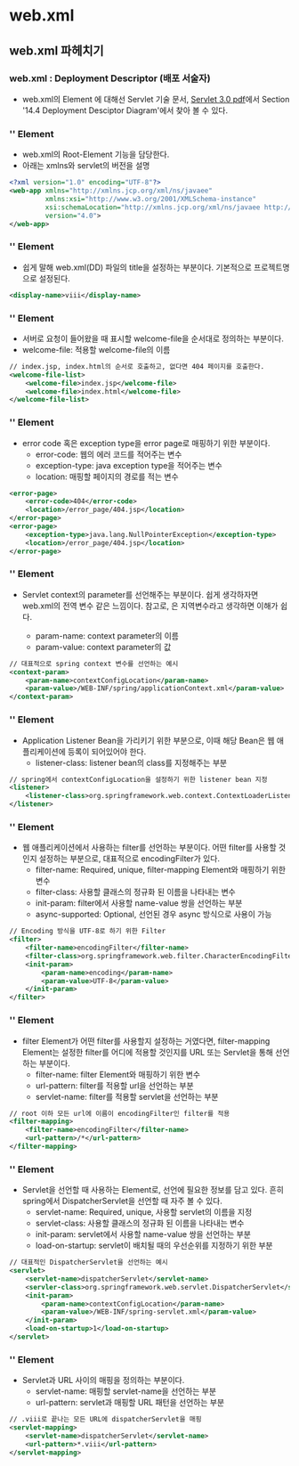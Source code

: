 # web.xml

## web.xml 파헤치기

### web.xml : Deployment Descriptor (배포 서술자)

- web.xml의 Element 에 대해선 Servlet 기술 문서, [Servlet 3.0 pdf](https://download.oracle.com/otn-pub/jcp/servlet-3.0-fr-oth-JSpec/servlet-3_0-final-spec.pdf?AuthParam=1615731368_4a1b47cfffc14a777eaf558973b1112d)에서 Section '14.4 Deployment Desciptor Diagram'에서 찾아 볼 수 있다.

### '<web-app>' Element

- web.xml의 Root-Element 기능을 담당한다.
- 아래는 xmlns와 servlet의 버전을 설명

```xml
<?xml version="1.0" encoding="UTF-8"?>
<web-app xmlns="http://xmlns.jcp.org/xml/ns/javaee"
         xmlns:xsi="http://www.w3.org/2001/XMLSchema-instance"
         xsi:schemaLocation="http://xmlns.jcp.org/xml/ns/javaee http://xmlns.jcp.org/xml/ns/javaee/web-app_4_0.xsd"
         version="4.0">
</web-app>
```

### '<dispaly-name>' Element 

- 쉽게 말해 web.xml(DD) 파일의 title을 설정하는 부분이다.
  기본적으로 프로젝트명으로 설정된다.

```xml
<display-name>viii</display-name>
```

### '<welcome-file-list>' Element

- 서버로 요청이 들어왔을 때 표시할 welcome-file을 순서대로 정의하는 부분이다.
- welcome-file: 적용할 welcome-file의 이름

```xml
// index.jsp, index.html의 순서로 호출하고, 없다면 404 페이지를 호출한다.
<welcome-file-list>
    <welcome-file>index.jsp</welcome-file>
    <welcome-file>index.html</welcome-file>
</welcome-file-list>

```

### '<error-page>' Element

- error code 혹은 exception type을 error page로 매핑하기 위한 부분이다.
  - error-code: 웹의 에러 코드를 적어주는 변수
  - exception-type: java exception type을 적어주는 변수
  - location: 매핑할 페이지의 경로를 적는 변수

``` xml
<error-page>
    <error-code>404</error-code>
    <location>/error_page/404.jsp</location>
</error-page>
<error-page>
    <exception-type>java.lang.NullPointerException</exception-type>
    <location>/error_page/404.jsp</location>
</error-page>
```

### '<context-param>' Element

- Servlet context의 parameter를 선언해주는 부분이다.
  쉽게 생각하자면 web.xml의 전역 변수 같은 느낌이다.
  참고로, <init-param>은 지역변수라고 생각하면 이해가 쉽다.
  - param-name: context parameter의 이름
  - param-value: context parameter의 값

``` xml
// 대표적으로 spring context 변수를 선언하는 예시
<context-param>
	<param-name>contextConfigLocation</param-name>
	<param-value>/WEB-INF/spring/applicationContext.xml</param-value>
</context-param>
```

### '<listener>' Element

- Application Listener Bean을 가리키기 위한 부분으로,
  이때 해당 Bean은 웹 애플리케이션에 등록이 되어있어야 한다.
  - listener-class: listener bean의 class를 지정해주는 부분

``` xml
// spring에서 contextConfigLocation을 설정하기 위한 listener bean 지정
<listener>
    <listener-class>org.springframework.web.context.ContextLoaderListener</listener-class>
</listener>

```

### '<filter>' Element

- 웹 애플리케이션에서 사용하는 filter를 선언하는 부분이다.
  어떤 filter를 사용할 것인지 설정하는 부분으로, 대표적으로 encodingFilter가 있다.
  - filter-name: Required, unique, filter-mapping Element와 매핑하기 위한 변수
  - filter-class: 사용할 클래스의 정규화 된 이름을 나타내는 변수
  - init-param: filter에서 사용할 name-value 쌍을 선언하는 부분
  - async-supported: Optional, 선언된 경우 async 방식으로 사용이 가능

``` xml
// Encoding 방식을 UTF-8로 하기 위한 Filter
<filter>
    <filter-name>encodingFilter</filter-name>
    <filter-class>org.springframework.web.filter.CharacterEncodingFilter</filter-class>
    <init-param>
        <param-name>encoding</param-name>
        <param-value>UTF-8</param-value>
    </init-param>
</filter>
```

### '<filter-mapping>' Element

- filter Element가 어떤 filter를 사용할지 설정하는 거였다면,
  filter-mapping Element는 설정한 filter를 어디에 적용할 것인지를
  URL 또는 Servlet을 통해 선언하는 부분이다.
  - filter-name: filter Element와 매핑하기 위한 변수
  - url-pattern: filter를 적용할 url을 선언하는 부분
  - servlet-name: filter를 적용할 servlet을 선언하는 부분

``` xml
// root 이하 모든 url에 이름이 encodingFilter인 filter를 적용
<filter-mapping>
    <filter-name>encodingFilter</filter-name>
    <url-pattern>/*</url-pattern>
</filter-mapping>
```

### '<servlet>' Element

- Servlet을 선언할 때 사용하는 Element로, 선언에 필요한 정보를 담고 있다.
  흔히 spring에서 DispatcherServlet을 선언할 때 자주 볼 수 있다.
  - servlet-name: Required, unique, 사용할 servlet의 이름을 지정
  - servlet-class: 사용할 클래스의 정규화 된 이름을 나타내는 변수
  - init-param: servlet에서 사용할 name-value 쌍을 선언하는 부분
  - load-on-startup: servlet이 배치될 때의 우선순위를 지정하기 위한 부분

``` xml
// 대표적인 DispatcherServlet을 선언하는 예시
<servlet>
    <servlet-name>dispatcherServlet</servlet-name>
    <servler-class>org.springframework.web.servlet.DispatcherServlet</servlet-class>
    <init-param>
        <param-name>contextConfigLocation</param-name>
        <param-value>/WEB-INF/spring-servlet.xml</param-value>
    </init-param>
    <load-on-startup>1</load-on-startup>
</servlet>
```

### '<servlet-mapping>' Element

- Servlet과 URL 사이의 매핑을 정의하는 부분이다.
  - servlet-name: 매핑할 servlet-name을 선언하는 부분
  - url-pattern: servlet과 매핑할 URL 패턴을 선언하는 부분

``` xml
// .viii로 끝나는 모든 URL에 dispatcherServlet을 매핑
<servlet-mapping>
    <servlet-name>dispatcherServlet</servlet-name>
    <url-pattern>*.viii</url-pattern>
</servlet-mapping>

```

